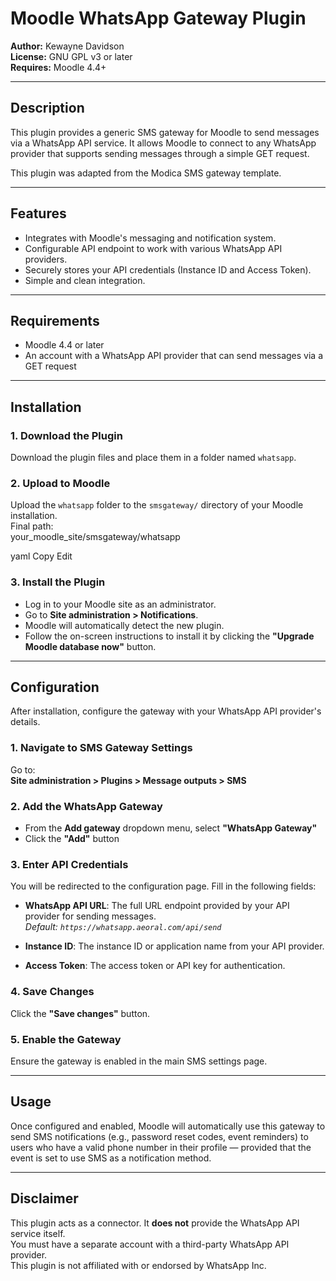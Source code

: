 # Moodle WhatsApp Gateway Plugin

**Author:** Kewayne Davidson  
**License:** GNU GPL v3 or later  
**Requires:** Moodle 4.4+

---

## Description

This plugin provides a generic SMS gateway for Moodle to send messages via a WhatsApp API service. It allows Moodle to connect to any WhatsApp provider that supports sending messages through a simple GET request.

This plugin was adapted from the Modica SMS gateway template.

---

## Features

- Integrates with Moodle's messaging and notification system.  
- Configurable API endpoint to work with various WhatsApp API providers.  
- Securely stores your API credentials (Instance ID and Access Token).  
- Simple and clean integration.

---

## Requirements

- Moodle 4.4 or later  
- An account with a WhatsApp API provider that can send messages via a GET request

---

## Installation

### 1. Download the Plugin

Download the plugin files and place them in a folder named `whatsapp`.

### 2. Upload to Moodle

Upload the `whatsapp` folder to the `smsgateway/` directory of your Moodle installation.  
Final path:  
your_moodle_site/smsgateway/whatsapp

yaml
Copy
Edit

### 3. Install the Plugin

- Log in to your Moodle site as an administrator.  
- Go to **Site administration > Notifications**.  
- Moodle will automatically detect the new plugin.  
- Follow the on-screen instructions to install it by clicking the **"Upgrade Moodle database now"** button.

---

## Configuration

After installation, configure the gateway with your WhatsApp API provider's details.

### 1. Navigate to SMS Gateway Settings

Go to:  
**Site administration > Plugins > Message outputs > SMS**

### 2. Add the WhatsApp Gateway

- From the **Add gateway** dropdown menu, select **"WhatsApp Gateway"**  
- Click the **"Add"** button

### 3. Enter API Credentials

You will be redirected to the configuration page. Fill in the following fields:

- **WhatsApp API URL**: The full URL endpoint provided by your API provider for sending messages.  
  *Default: `https://whatsapp.aeoral.com/api/send`*

- **Instance ID**: The instance ID or application name from your API provider.

- **Access Token**: The access token or API key for authentication.

### 4. Save Changes

Click the **"Save changes"** button.

### 5. Enable the Gateway

Ensure the gateway is enabled in the main SMS settings page.

---

## Usage

Once configured and enabled, Moodle will automatically use this gateway to send SMS notifications (e.g., password reset codes, event reminders) to users who have a valid phone number in their profile — provided that the event is set to use SMS as a notification method.

---

## Disclaimer

This plugin acts as a connector. It **does not** provide the WhatsApp API service itself.  
You must have a separate account with a third-party WhatsApp API provider.  
This plugin is not affiliated with or endorsed by WhatsApp Inc.
